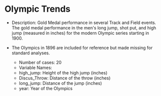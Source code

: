 # Olympic Trends

* Description: Gold Medal performance in several Track and Field events. The gold medal performance in the men's long jump, shot put, and high jump (measured in inches) for the modern Olympic series starting in 1900.

* The Olympics in 1896 are included for reference but made missing for standard analyses.

  * Number of cases: 20
  * Variable Names:
  * high_jump: Height of the high jump (inches)
  * Discus_Throw: Distance of the throw (inches)
  * long_jump: Distance of the jump (inches)
  * year: Year of the Olympics
